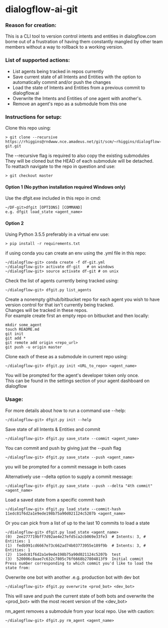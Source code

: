 # dialogflow-ai-git
### Reason for creation:
This is a CLI tool to version control intents and entities in dialogflow.com borne out of a frustration of having them constantly mangled by other team members without a way to rollback to a working version.

### List of supported actions:
* List agents being tracked in repos currently
* Save current state of all Intents and Entities with the option to automatically commit and/or push the changes
* Load the state of Intents and Entities from a previous commit to dialogflow.ai
* Overwrite the Intents and Entities of one agent with another's.
* Remove an agent's repo as a submodule from this one
### Instructions for setup:
Clone this repo using:

```
> git clone --recursive https://rhiggins@rndwww.nce.amadeus.net/git/scm/~rhiggins/dialogflow-git.git
```
The --recursive flag is required to also copy the existing submodules\
They will be cloned but the HEAD of each submodule will be detached.\
To reattach navigate to the repo in question and use:

```
> git checkout master
```
#### Option 1 (No python installation required Windows only)
Use the dfgit.exe included in this repo in cmd:
```
~/DF-git>dfgit [OPTIONS] [COMMAND]
e.g. dfgit load_state <agent_name>
```
#### Option 2
Using Python 3.5.5
preferably in a virtual env use:
```
> pip install -r requirements.txt
```
if using conda you can create an env using the .yml file in this repo:
```
~/dialogflow-git> conda create -f df-git.yml
~/dialogflow-git> activate df-git   # on windows
~/dialogflow-git> source activate df-git # on unix
```

Check the list of agents currently being tracked using:
```
~/dialogflow-git> dfgit.py list_agents
```
Create a nonempty github/bitbucket repo for each agent you wish to have version control for
that isn't currently being tracked.\
Changes will be tracked in these repos.\
For example create first an empty repo on bitbucket and then locally:
```
mkdir some_agent
touch README.md
git init
git add *
git remote add origin <repo_url>
git push -u origin master
```

Clone each of these as a submodule in current repo using:
```
~/dialogflow-git> dfgit.py init <URL_to_repo> <agent_name>
```
You will be prompted for the agent's developer token only once.\
This can be found in the settings section of your agent dashboard on dialogflow

### Usage:
For more details about how to run a command use --help:
```
~/dialogflow-git> dfgit.py init --help
```
Save state of all Intents & Entities and commit
```
~/dialogflow-git> dfgit.py save_state --commit <agent_name>
```
You can commit and push by giving just the --push flag
```
~/dialogflow-git> dfgit.py save_state --push <agent_name>
```
you will be prompted for a commit message in both cases

Alternatively use --delta option to supply a commit message:
```
~/dialogflow-git> dfgit.py save_state --push --delta "4th commit" <agent_name>
```
Load a saved state from a specific commit hash
```
~/dialogflow-git> dfgit.py load_state --commit-hash 11edc81f6d2a1e9ede198b75a90d021124c5207b <agent_name>
```
Or you can pick from a list of up to the last 10 commits to load a state
```
~/dialogflow-git> dfgit.py load_state <agent_name>
(0)  2ee277719bff7d92ae4e27efd5ca2cb069e33fe3  # Intents: 3, # Entities: 1
(1)  fedb991cd6667e73c662ad74b03773955e189f9b  # Intents: 3, # Entities: 1
(2)  11edc81f6d2a1e9ede198b75a90d021124c5207b  test
(3)  520006c8aae7c632c7805c76f6668b27804813f9  Initial commit
Press number corresponding to which commit you'd like to load the state from:
```

Overwrite one bot with another .e.g. production bot with dev bot
```
~/dialogflow-git> dfgit.py overwrite <prod_bot> <dev_bot>
```
This will save and push the current state of both bots
and overwrite the <prod_bot> with the most recent version of the <dev_bot>

rm_agent removes a submodule from your local repo. Use with caution:
````
~/dialogflow-git> dfgit.py rm_agent <agent_name>
